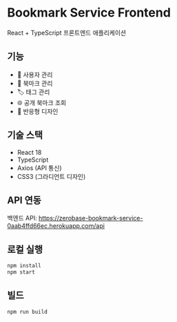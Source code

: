 # Bookmark Service Frontend

React + TypeScript 프론트엔드 애플리케이션

## 기능

- 👥 사용자 관리
- 🔖 북마크 관리
- 🏷️ 태그 관리
- 🌐 공개 북마크 조회
- 📱 반응형 디자인

## 기술 스택

- React 18
- TypeScript
- Axios (API 통신)
- CSS3 (그라디언트 디자인)

## API 연동

백엔드 API: https://zerobase-bookmark-service-0aab4ffd66ec.herokuapp.com/api

## 로컬 실행

```bash
npm install
npm start
```

## 빌드

```bash
npm run build
```

